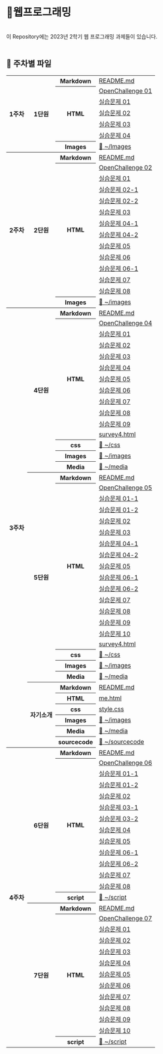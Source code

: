 <meta charset="UTF-8">

# 📰웹프로그래밍
<br>
이 Repository에는 2023년 2학기 웹 프로그래밍 과제들이 있습니다.
<br><br>

## 📂 주차별 파일

<table>
  <tr>
    <th rowspan=7>1주차</th>
    <th rowspan=7>1단원</th>
    <th>Markdown</th><td><a href="https://minuring.github.io/2023Web/1%EC%A3%BC%EC%B0%A8/">README.md</a></td>
  </tr>
  <tr>
    <th rowspan=5>HTML</th>
    <td><a href="https://minuring.github.io/2023Web/1%EC%A3%BC%EC%B0%A8/p58_OpenChallenge_01.html">OpenChallenge 01</a></td>
  </tr>
  <tr><td><a href="https://minuring.github.io/2023Web/1%EC%A3%BC%EC%B0%A8/p61_01.html">실습문제 01</a></td></tr>
  <tr><td><a href="https://minuring.github.io/2023Web/1%EC%A3%BC%EC%B0%A8/p61_02.html">실습문제 02</a></td></tr>
  <tr><td><a href="https://minuring.github.io/2023Web/1%EC%A3%BC%EC%B0%A8/p62_03.html">실습문제 03</a></td></tr>
  <tr><td><a href="https://minuring.github.io/2023Web/1%EC%A3%BC%EC%B0%A8/p62_04.html">실습문제 04</a></td></tr>
  <tr><th>Images</th><td><a href="https://github.com/Minuring/2023Web/tree/main/1%EC%A3%BC%EC%B0%A8/">📁 ~/Images</a></td></tr>

  <tr>
    <th rowspan=14>2주차</th>
    <th rowspan=14>2단원</th>
    <th>Markdown</th><td><a href="https://minuring.github.io/2023Web/2%EC%A3%BC%EC%B0%A8/">README.md</a></td>
  </tr>
  <tr>
    <th rowspan=12>HTML</th>
    <td><a href="https://minuring.github.io/2023Web/2%EC%A3%BC%EC%B0%A8/p104_OpenChallenge_02.html">OpenChallenge 02</a></td>
  </tr>
  <tr><td><a href="https://minuring.github.io/2023Web/2%EC%A3%BC%EC%B0%A8/p107_01.html">실습문제 01</a></td></tr>
  <tr><td><a href="https://minuring.github.io/2023Web/2%EC%A3%BC%EC%B0%A8/p108_02-01.html">실습문제 02-1</a></td></tr>
  <tr><td><a href="https://minuring.github.io/2023Web/2%EC%A3%BC%EC%B0%A8/p108_02-02.html">실습문제 02-2</a></td></tr>
  <tr><td><a href="https://minuring.github.io/2023Web/2%EC%A3%BC%EC%B0%A8/p108_03.html">실습문제 03</a></td></tr>
  <tr><td><a href="https://minuring.github.io/2023Web/2%EC%A3%BC%EC%B0%A8/p108_04-01.html">실습문제 04-1</a></td></tr>
  <tr><td><a href="https://minuring.github.io/2023Web/2%EC%A3%BC%EC%B0%A8/p108_04-02.html">실습문제 04-2</a></td></tr>
  <tr><td><a href="https://minuring.github.io/2023Web/2%EC%A3%BC%EC%B0%A8/p109_05.html">실습문제 05</a></td></tr>
  <tr><td><a href="https://minuring.github.io/2023Web/2%EC%A3%BC%EC%B0%A8/p109_06.html">실습문제 06</a></td></tr>
  <tr><td><a href="https://minuring.github.io/2023Web/2%EC%A3%BC%EC%B0%A8/p109_06 sitelist.html">실습문제 06-1</a></td></tr>
  <tr><td><a href="https://minuring.github.io/2023Web/2%EC%A3%BC%EC%B0%A8/p110_07.html">실습문제 07</a></td></tr>
  <tr><td><a href="https://minuring.github.io/2023Web/2%EC%A3%BC%EC%B0%A8/p110_08.html">실습문제 08</a></td></tr>
  <tr><th>Images</th><td><a href="https://github.com/Minuring/2023Web/tree/main/2%EC%A3%BC%EC%B0%A8/">📁 ~/images</a></td></tr>

  <tr>
    <th rowspan=40>3주차</th>
    <th rowspan=15>4단원</th>
    <th>Markdown</th><td><a href="https://minuring.github.io/2023Web/3%EC%A3%BC%EC%B0%A8/">README.md</a></td>
  </tr>
  <tr>
    <th rowspan=11>HTML</th>
    <td><a href="https://minuring.github.io/2023Web/3%EC%A3%BC%EC%B0%A8/chap04/html/OpenChallenge_04.html">OpenChallenge 04</a></td>
  </tr>
  <tr><td><a href="https://minuring.github.io/2023Web/3%EC%A3%BC%EC%B0%A8/chap04/html/q01.html">실습문제 01</a></td></tr>
  <tr><td><a href="https://minuring.github.io/2023Web/3%EC%A3%BC%EC%B0%A8/chap04/html/q02.html">실습문제 02</a></td></tr>
  <tr><td><a href="https://minuring.github.io/2023Web/3%EC%A3%BC%EC%B0%A8/chap04/html/q03.html">실습문제 03</a></td></tr>
  <tr><td><a href="https://minuring.github.io/2023Web/3%EC%A3%BC%EC%B0%A8/chap04/html/q04.html">실습문제 04</a></td></tr>
  <tr><td><a href="https://minuring.github.io/2023Web/3%EC%A3%BC%EC%B0%A8/chap04/html/q05.html">실습문제 05</a></td></tr>
  <tr><td><a href="https://minuring.github.io/2023Web/3%EC%A3%BC%EC%B0%A8/chap04/html/q06.html">실습문제 06</a></td></tr>
  <tr><td><a href="https://minuring.github.io/2023Web/3%EC%A3%BC%EC%B0%A8/chap04/html/q07.html">실습문제 07</a></td></tr>
  <tr><td><a href="https://minuring.github.io/2023Web/3%EC%A3%BC%EC%B0%A8/chap04/html/q08.html">실습문제 08</a></td></tr>
  <tr><td><a href="https://minuring.github.io/2023Web/3%EC%A3%BC%EC%B0%A8/chap04/html/q09.html">실습문제 09</a></td></tr>
  <tr><td><a href="https://minuring.github.io/2023Web/3%EC%A3%BC%EC%B0%A8/chap04/html/survey4.html">survey4.html</a></td></tr>
  <tr><th>css</th><td><a href="https://github.com/Minuring/2023Web/tree/main/3%EC%A3%BC%EC%B0%A8/chap04/css">📁 ~/css</a></td></tr>
  <tr><th>Images</th><td><a href="https://github.com/Minuring/2023Web/tree/main/3%EC%A3%BC%EC%B0%A8/chap04/images">📁 ~/images</a></td></tr>
  <tr><th>Media</th><td><a href="https://github.com/Minuring/2023Web/tree/main/3%EC%A3%BC%EC%B0%A8/chap04/media">📁 ~/media</a></td></tr>

  <tr>
    <th rowspan=19>5단원</th>
    <th>Markdown</th><td><a href="https://minuring.github.io/2023Web/3%EC%A3%BC%EC%B0%A8/">README.md</a></td></tr>
  <tr>
    <th rowspan=15>HTML</th>
    <td><a href="https://minuring.github.io/2023Web/3%EC%A3%BC%EC%B0%A8/chap05/html/OpenChallenge_05.html">OpenChallenge 05</a></td>
  </tr>
  <tr><td><a href="https://minuring.github.io/2023Web/3%EC%A3%BC%EC%B0%A8/chap05/html/q01-1.html">실습문제 01-1</a></td></tr>
  <tr><td><a href="https://minuring.github.io/2023Web/3%EC%A3%BC%EC%B0%A8/chap05/html/q01-2.html">실습문제 01-2</a></td></tr>
  <tr><td><a href="https://minuring.github.io/2023Web/3%EC%A3%BC%EC%B0%A8/chap05/html/q02.html">실습문제 02</a></td></tr>
  <tr><td><a href="https://minuring.github.io/2023Web/3%EC%A3%BC%EC%B0%A8/chap05/html/q03.html">실습문제 03</a></td></tr>
  <tr><td><a href="https://minuring.github.io/2023Web/3%EC%A3%BC%EC%B0%A8/chap05/html/q04-1.html">실습문제 04-1</a></td></tr>
  <tr><td><a href="https://minuring.github.io/2023Web/3%EC%A3%BC%EC%B0%A8/chap05/html/q04-2.html">실습문제 04-2</a></td></tr>
  <tr><td><a href="https://minuring.github.io/2023Web/3%EC%A3%BC%EC%B0%A8/chap05/html/q05.html">실습문제 05</a></td></tr>
  <tr><td><a href="https://minuring.github.io/2023Web/3%EC%A3%BC%EC%B0%A8/chap05/html/q06-1.html">실습문제 06-1</a></td></tr>
  <tr><td><a href="https://minuring.github.io/2023Web/3%EC%A3%BC%EC%B0%A8/chap05/html/q06-2.html">실습문제 06-2</a></td></tr>
  <tr><td><a href="https://minuring.github.io/2023Web/3%EC%A3%BC%EC%B0%A8/chap05/html/q07.html">실습문제 07</a></td></tr>
  <tr><td><a href="https://minuring.github.io/2023Web/3%EC%A3%BC%EC%B0%A8/chap05/html/q08.html">실습문제 08</a></td></tr>
  <tr><td><a href="https://minuring.github.io/2023Web/3%EC%A3%BC%EC%B0%A8/chap05/html/q09.html">실습문제 09</a></td></tr>
  <tr><td><a href="https://minuring.github.io/2023Web/3%EC%A3%BC%EC%B0%A8/chap05/html/q10.html">실습문제 10</a></td></tr>
  <tr><td><a href="https://minuring.github.io/2023Web/3%EC%A3%BC%EC%B0%A8/chap05/html/survey4.html">survey4.html</a></td></tr>
  <tr><th>css</th><td><a href="https://github.com/Minuring/2023Web/tree/main/3%EC%A3%BC%EC%B0%A8/chap05/css">📁 ~/css</a></td></tr>
  <tr><th>Images</th><td><a href="https://github.com/Minuring/2023Web/tree/main/3%EC%A3%BC%EC%B0%A8/chap05/images">📁 ~/images</a></td></tr>
  <tr><th>Media</th><td><a href="https://github.com/Minuring/2023Web/tree/main/3%EC%A3%BC%EC%B0%A8/chap05/media">📁 ~/media</a></td></tr>
  

  <tr>
    <th rowspan=6>자기소개</th>
    <th>Markdown</th><td><a href="https://minuring.github.io/2023Web/%EC%86%8C%EA%B0%9C/">README.md</a></td>
  </tr>
  <tr><th>HTML</th><td><a href="https://minuring.github.io/2023Web/%EC%86%8C%EA%B0%9C/me.html">me.html</a></td></tr>
  <tr><th>css</th><td><a href="https://minuring.github.io/2023Web/%EC%86%8C%EA%B0%9C/style.css">style.css</a></td></tr>
  <tr><th>Images</th><td><a href="https://github.com/Minuring/2023Web/tree/main/%EC%86%8C%EA%B0%9C/images">📁 ~/images</a></td></tr>
  <tr><th>Media</th><td><a href="https://github.com/Minuring/2023Web/tree/main/%EC%86%8C%EA%B0%9C/media">📁 ~/media</a></td></tr>
  <tr><th>sourcecode</th><td><a href="https://github.com/Minuring/2023Web/tree/main/%EC%86%8C%EA%B0%9C/sourcecode">📁 ~/sourcecode</a></td></tr>

  <tr>
    <th rowspan=27>4주차</th>
    <th rowspan=14>6단원</th>
    <th>Markdown</th><td><a href="https://minuring.github.io/2023Web/4%EC%A3%BC%EC%B0%A8/">README.md</a></td>
  </tr>
  <tr>
    <th rowspan=12>HTML</th>
    <td><a href="https://minuring.github.io/2023Web/4%EC%A3%BC%EC%B0%A8/chap06/html/OpenChallenge_06.html">OpenChallenge 06</a></td>
  </tr>
  <tr><td><a href="https://minuring.github.io/2023Web/4%EC%A3%BC%EC%B0%A8/chap06/html/q01-1.html">실습문제 01-1</a></td></tr>
  <tr><td><a href="https://minuring.github.io/2023Web/4%EC%A3%BC%EC%B0%A8/chap06/html/q01-2.html">실습문제 01-2</a></td></tr>
  <tr><td><a href="https://minuring.github.io/2023Web/4%EC%A3%BC%EC%B0%A8/chap06/html/q02.html">실습문제 02</a></td></tr>
  <tr><td><a href="https://minuring.github.io/2023Web/4%EC%A3%BC%EC%B0%A8/chap06/html/q03-1.html">실습문제 03-1</a></td></tr>
  <tr><td><a href="https://minuring.github.io/2023Web/4%EC%A3%BC%EC%B0%A8/chap06/html/q03-2.html">실습문제 03-2</a></td></tr>
  <tr><td><a href="https://minuring.github.io/2023Web/4%EC%A3%BC%EC%B0%A8/chap06/html/q04.html">실습문제 04</a></td></tr>
  <tr><td><a href="https://minuring.github.io/2023Web/4%EC%A3%BC%EC%B0%A8/chap06/html/q05.html">실습문제 05</a></td></tr>
  <tr><td><a href="https://minuring.github.io/2023Web/4%EC%A3%BC%EC%B0%A8/chap06/html/q06-1.html">실습문제 06-1</a></td></tr>
  <tr><td><a href="https://minuring.github.io/2023Web/4%EC%A3%BC%EC%B0%A8/chap06/html/q06-2.html">실습문제 06-2</a></td></tr>
  <tr><td><a href="https://minuring.github.io/2023Web/4%EC%A3%BC%EC%B0%A8/chap06/html/q07.html">실습문제 07</a></td></tr>
  <tr><td><a href="https://minuring.github.io/2023Web/4%EC%A3%BC%EC%B0%A8/chap06/html/q08.html">실습문제 08</a></td></tr>
  <tr><th>script</th><td><a href="https://github.com/Minuring/2023Web/tree/main/4%EC%A3%BC%EC%B0%A8/chap06/script">📁 ~/script</a></td></tr>

  <tr>
    <th rowspan=13>7단원</th>
    <th>Markdown</th><td><a href="https://minuring.github.io/2023Web/4%EC%A3%BC%EC%B0%A8/">README.md</a></td>
  </tr>
  <tr>
    <th rowspan=11>HTML</th>
    <td><a href="https://minuring.github.io/2023Web/4%EC%A3%BC%EC%B0%A8/chap07/html/OpenChallenge_07.html">OpenChallenge 07</a></td>
  </tr>
  <tr><td><a href="https://minuring.github.io/2023Web/4%EC%A3%BC%EC%B0%A8/chap07/html/q01.html">실습문제 01</a></td></tr>
  <tr><td><a href="https://minuring.github.io/2023Web/4%EC%A3%BC%EC%B0%A8/chap07/html/q02.html">실습문제 02</a></td></tr>
  <tr><td><a href="https://minuring.github.io/2023Web/4%EC%A3%BC%EC%B0%A8/chap07/html/q03.html">실습문제 03</a></td></tr>
  <tr><td><a href="https://minuring.github.io/2023Web/4%EC%A3%BC%EC%B0%A8/chap07/html/q04.html">실습문제 04</a></td></tr>
  <tr><td><a href="https://minuring.github.io/2023Web/4%EC%A3%BC%EC%B0%A8/chap07/html/q05.html">실습문제 05</a></td></tr>
  <tr><td><a href="https://minuring.github.io/2023Web/4%EC%A3%BC%EC%B0%A8/chap07/html/q06.html">실습문제 06</a></td></tr>
  <tr><td><a href="https://minuring.github.io/2023Web/4%EC%A3%BC%EC%B0%A8/chap07/html/q07.html">실습문제 07</a></td></tr>
  <tr><td><a href="https://minuring.github.io/2023Web/4%EC%A3%BC%EC%B0%A8/chap07/html/q08.html">실습문제 08</a></td></tr>
  <tr><td><a href="https://minuring.github.io/2023Web/4%EC%A3%BC%EC%B0%A8/chap07/html/q09.html">실습문제 09</a></td></tr>
  <tr><td><a href="https://minuring.github.io/2023Web/4%EC%A3%BC%EC%B0%A8/chap07/html/q10.html">실습문제 10</a></td></tr>
  <tr><th>script</th><td><a href="https://github.com/Minuring/2023Web/tree/main/4%EC%A3%BC%EC%B0%A8/chap07/script">📁 ~/script</a></td></tr>

</table>
